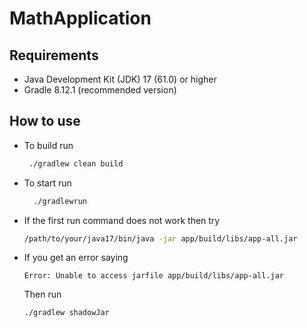# MathApplication

## Requirements
 - Java Development Kit (JDK) 17 (61.0) or higher
 - Gradle 8.12.1 (recommended version)

## How to use
 - To build run
   ```bash
    ./gradlew clean build
   ```
- To start run
  ```bash
    ./gradlewrun
  ```
- If the first run command does not work then try
  ```bash
  /path/to/your/java17/bin/java -jar app/build/libs/app-all.jar
  ```
- If you get an error saying
  ```
  Error: Unable to access jarfile app/build/libs/app-all.jar
  ```
  Then run
  ```bash
  ./gradlew shadowJar
  ```
